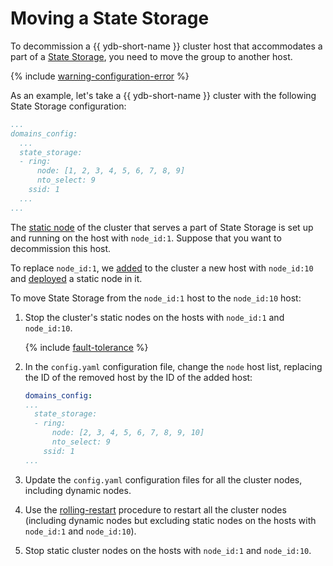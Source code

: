 # Moving a State Storage

To decommission a {{ ydb-short-name }} cluster host that accommodates a part of a [State Storage](../../deploy/configuration/config.md#domains-state), you need to move the group to another host.

{% include [warning-configuration-error](../_includes/warning-configuration-error.md) %}

As an example, let's take a {{ ydb-short-name }} cluster with the following State Storage configuration:

```yaml
...
domains_config:
  ...
  state_storage:
  - ring:
      node: [1, 2, 3, 4, 5, 6, 7, 8, 9]
      nto_select: 9
    ssid: 1
  ...
...
```

The [static node](../../deploy/configuration/config.md#hosts) of the cluster that serves a part of State Storage is set up and running on the host with `node_id:1`. Suppose that you want to decommission this host.

To replace `node_id:1`, we [added](../../maintenance/manual/cluster_expansion.md#add-host) to the cluster a new host with `node_id:10` and [deployed](../../maintenance/manual/cluster_expansion.md#add-static-node) a static node in it.

To move State Storage from the `node_id:1` host to the `node_id:10` host:

1. Stop the cluster's static nodes on the hosts with `node_id:1` and `node_id:10`.

   {% include [fault-tolerance](../_includes/fault-tolerance.md) %}
1. In the `config.yaml` configuration file, change the `node` host list, replacing the ID of the removed host by the ID of the added host:

   ```yaml
   domains_config:
   ...
     state_storage:
     - ring:
         node: [2, 3, 4, 5, 6, 7, 8, 9, 10]
         nto_select: 9
       ssid: 1
   ...
   ```

1. Update the `config.yaml` configuration files for all the cluster nodes, including dynamic nodes.
1. Use the [rolling-restart](../../maintenance/manual/node_restarting.md) procedure to restart all the cluster nodes (including dynamic nodes but excluding static nodes on the hosts with `node_id:1` and  `node_id:10`).
1. Stop static cluster nodes on the hosts with `node_id:1` and `node_id:10`.
